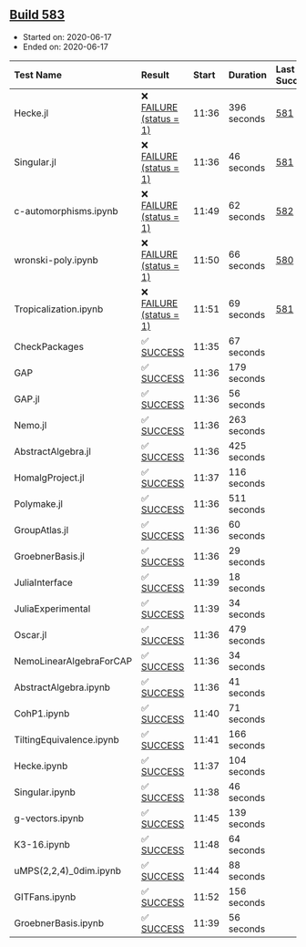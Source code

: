 ## [Build 583](https://oscarci.mathematik.uni-kl.de/job/oscar-julia-1.4/583/)

* Started on: 2020-06-17
* Ended on: 2020-06-17

| Test Name    | Result | Start | Duration | Last Success | First Failure |
|:-------------|:-------|:------|:---------|:-------------|:--------------|
| Hecke.jl | ❌ [FAILURE (status = 1)](https://oscarci.mathematik.uni-kl.de/job/oscar-julia-1.4/583/artifact/logs/build-583/Hecke.jl.log) | 11:36 | 396 seconds | [581](https://oscarci.mathematik.uni-kl.de/job/oscar-julia-1.4/581/) | [582](https://oscarci.mathematik.uni-kl.de/job/oscar-julia-1.4/582/) |
| Singular.jl | ❌ [FAILURE (status = 1)](https://oscarci.mathematik.uni-kl.de/job/oscar-julia-1.4/583/artifact/logs/build-583/Singular.jl.log) | 11:36 | 46 seconds | [581](https://oscarci.mathematik.uni-kl.de/job/oscar-julia-1.4/581/) | [582](https://oscarci.mathematik.uni-kl.de/job/oscar-julia-1.4/582/) |
| c-automorphisms.ipynb | ❌ [FAILURE (status = 1)](https://oscarci.mathematik.uni-kl.de/job/oscar-julia-1.4/583/artifact/logs/build-583/c-automorphisms.ipynb.log) | 11:49 | 62 seconds | [582](https://oscarci.mathematik.uni-kl.de/job/oscar-julia-1.4/582/) | [583](https://oscarci.mathematik.uni-kl.de/job/oscar-julia-1.4/583/) |
| wronski-poly.ipynb | ❌ [FAILURE (status = 1)](https://oscarci.mathematik.uni-kl.de/job/oscar-julia-1.4/583/artifact/logs/build-583/wronski-poly.ipynb.log) | 11:50 | 66 seconds | [580](https://oscarci.mathematik.uni-kl.de/job/oscar-julia-1.4/580/) | [581](https://oscarci.mathematik.uni-kl.de/job/oscar-julia-1.4/581/) |
| Tropicalization.ipynb | ❌ [FAILURE (status = 1)](https://oscarci.mathematik.uni-kl.de/job/oscar-julia-1.4/583/artifact/logs/build-583/Tropicalization.ipynb.log) | 11:51 | 69 seconds | [581](https://oscarci.mathematik.uni-kl.de/job/oscar-julia-1.4/581/) | [582](https://oscarci.mathematik.uni-kl.de/job/oscar-julia-1.4/582/) |
| CheckPackages | ✅ [SUCCESS](https://oscarci.mathematik.uni-kl.de/job/oscar-julia-1.4/583/artifact/logs/build-583/CheckPackages.log) | 11:35 | 67 seconds |  |  |
| GAP | ✅ [SUCCESS](https://oscarci.mathematik.uni-kl.de/job/oscar-julia-1.4/583/artifact/logs/build-583/GAP.log) | 11:36 | 179 seconds |  |  |
| GAP.jl | ✅ [SUCCESS](https://oscarci.mathematik.uni-kl.de/job/oscar-julia-1.4/583/artifact/logs/build-583/GAP.jl.log) | 11:36 | 56 seconds |  |  |
| Nemo.jl | ✅ [SUCCESS](https://oscarci.mathematik.uni-kl.de/job/oscar-julia-1.4/583/artifact/logs/build-583/Nemo.jl.log) | 11:36 | 263 seconds |  |  |
| AbstractAlgebra.jl | ✅ [SUCCESS](https://oscarci.mathematik.uni-kl.de/job/oscar-julia-1.4/583/artifact/logs/build-583/AbstractAlgebra.jl.log) | 11:36 | 425 seconds |  |  |
| HomalgProject.jl | ✅ [SUCCESS](https://oscarci.mathematik.uni-kl.de/job/oscar-julia-1.4/583/artifact/logs/build-583/HomalgProject.jl.log) | 11:37 | 116 seconds |  |  |
| Polymake.jl | ✅ [SUCCESS](https://oscarci.mathematik.uni-kl.de/job/oscar-julia-1.4/583/artifact/logs/build-583/Polymake.jl.log) | 11:36 | 511 seconds |  |  |
| GroupAtlas.jl | ✅ [SUCCESS](https://oscarci.mathematik.uni-kl.de/job/oscar-julia-1.4/583/artifact/logs/build-583/GroupAtlas.jl.log) | 11:36 | 60 seconds |  |  |
| GroebnerBasis.jl | ✅ [SUCCESS](https://oscarci.mathematik.uni-kl.de/job/oscar-julia-1.4/583/artifact/logs/build-583/GroebnerBasis.jl.log) | 11:36 | 29 seconds |  |  |
| JuliaInterface | ✅ [SUCCESS](https://oscarci.mathematik.uni-kl.de/job/oscar-julia-1.4/583/artifact/logs/build-583/JuliaInterface.log) | 11:39 | 18 seconds |  |  |
| JuliaExperimental | ✅ [SUCCESS](https://oscarci.mathematik.uni-kl.de/job/oscar-julia-1.4/583/artifact/logs/build-583/JuliaExperimental.log) | 11:39 | 34 seconds |  |  |
| Oscar.jl | ✅ [SUCCESS](https://oscarci.mathematik.uni-kl.de/job/oscar-julia-1.4/583/artifact/logs/build-583/Oscar.jl.log) | 11:36 | 479 seconds |  |  |
| NemoLinearAlgebraForCAP | ✅ [SUCCESS](https://oscarci.mathematik.uni-kl.de/job/oscar-julia-1.4/583/artifact/logs/build-583/NemoLinearAlgebraForCAP.log) | 11:36 | 34 seconds |  |  |
| AbstractAlgebra.ipynb | ✅ [SUCCESS](https://oscarci.mathematik.uni-kl.de/job/oscar-julia-1.4/583/artifact/logs/build-583/AbstractAlgebra.ipynb.log) | 11:36 | 41 seconds |  |  |
| CohP1.ipynb | ✅ [SUCCESS](https://oscarci.mathematik.uni-kl.de/job/oscar-julia-1.4/583/artifact/logs/build-583/CohP1.ipynb.log) | 11:40 | 71 seconds |  |  |
| TiltingEquivalence.ipynb | ✅ [SUCCESS](https://oscarci.mathematik.uni-kl.de/job/oscar-julia-1.4/583/artifact/logs/build-583/TiltingEquivalence.ipynb.log) | 11:41 | 166 seconds |  |  |
| Hecke.ipynb | ✅ [SUCCESS](https://oscarci.mathematik.uni-kl.de/job/oscar-julia-1.4/583/artifact/logs/build-583/Hecke.ipynb.log) | 11:37 | 104 seconds |  |  |
| Singular.ipynb | ✅ [SUCCESS](https://oscarci.mathematik.uni-kl.de/job/oscar-julia-1.4/583/artifact/logs/build-583/Singular.ipynb.log) | 11:38 | 46 seconds |  |  |
| g-vectors.ipynb | ✅ [SUCCESS](https://oscarci.mathematik.uni-kl.de/job/oscar-julia-1.4/583/artifact/logs/build-583/g-vectors.ipynb.log) | 11:45 | 139 seconds |  |  |
| K3-16.ipynb | ✅ [SUCCESS](https://oscarci.mathematik.uni-kl.de/job/oscar-julia-1.4/583/artifact/logs/build-583/K3-16.ipynb.log) | 11:48 | 64 seconds |  |  |
| uMPS(2,2,4)_0dim.ipynb | ✅ [SUCCESS](https://oscarci.mathematik.uni-kl.de/job/oscar-julia-1.4/583/artifact/logs/build-583/uMPS-2-2-4-_0dim.ipynb.log) | 11:44 | 88 seconds |  |  |
| GITFans.ipynb | ✅ [SUCCESS](https://oscarci.mathematik.uni-kl.de/job/oscar-julia-1.4/583/artifact/logs/build-583/GITFans.ipynb.log) | 11:52 | 156 seconds |  |  |
| GroebnerBasis.ipynb | ✅ [SUCCESS](https://oscarci.mathematik.uni-kl.de/job/oscar-julia-1.4/583/artifact/logs/build-583/GroebnerBasis.ipynb.log) | 11:39 | 56 seconds |  |  |
